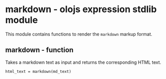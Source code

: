 markdown - olojs expression stdlib module
============================================================================
This module contains functions to render the `markdown` markup format.
  
markdown - function
----------------------------------------------------------------------------
Takes a markdown text as input and returns the corresponding HTML text.
```
html_text = markdown(md_text)
```
  

